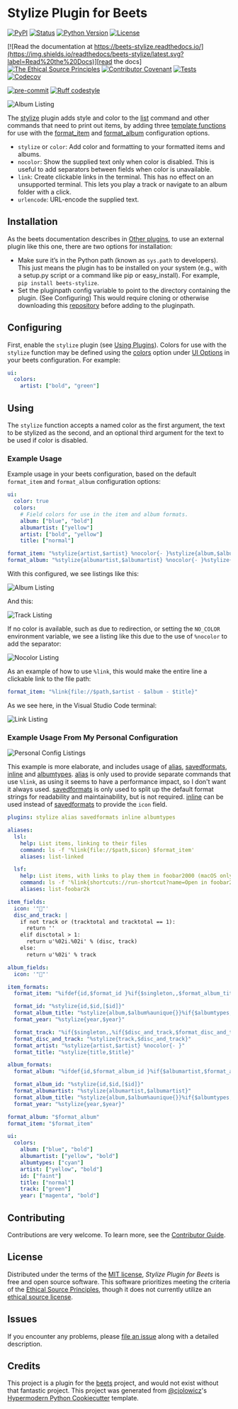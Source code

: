 # Stylize Plugin for Beets

[![PyPI](https://img.shields.io/pypi/v/beets-stylize.svg)][pypi status]
[![Status](https://img.shields.io/pypi/status/beets-stylize.svg)][pypi status]
[![Python Version](https://img.shields.io/pypi/pyversions/beets-stylize)][pypi status]
[![License](https://img.shields.io/pypi/l/beets-stylize)][license]

[![Read the documentation at https://beets-stylize.readthedocs.io/](https://img.shields.io/readthedocs/beets-stylize/latest.svg?label=Read%20the%20Docs)][read the docs]
[![The Ethical Source Principles](https://img.shields.io/badge/ethical-source-%23bb8c3c?labelColor=393162)][ethical source]
[![Contributor Covenant](https://img.shields.io/badge/Contributor%20Covenant-2.0-4baaaa.svg)][contributor covenant]
[![Tests](https://github.com/kergoth/beets-stylize/workflows/Tests/badge.svg)][tests]
[![Codecov](https://codecov.io/gh/kergoth/beets-stylize/branch/main/graph/badge.svg)][codecov]

[![pre-commit](https://img.shields.io/badge/pre--commit-enabled-brightgreen?logo=pre-commit&logoColor=white)][pre-commit]
[![Ruff codestyle][ruff badge]][ruff project]

[pypi status]: https://pypi.org/project/beets-stylize/
[ethical source]: https://ethicalsource.dev/principles/
[read the docs]: https://beets-stylize.readthedocs.io/
[tests]: https://github.com/kergoth/beets-stylize/actions?workflow=Tests
[codecov]: https://app.codecov.io/gh/kergoth/beets-stylize
[pre-commit]: https://github.com/pre-commit/pre-commit
[ruff badge]: https://img.shields.io/endpoint?url=https://raw.githubusercontent.com/astral-sh/ruff/main/assets/badge/v2.json
[ruff project]: https://github.com/charliermarsh/ruff

![Album Listing][]

The [stylize](https://github.com/kergoth/beets-stylize) plugin adds style and color to the [list][] command and other commands that need to print out items, by adding three [template functions][] for use with the [format_item][] and [format_album][] configuration options.

- `stylize` or `color`: Add color and formatting to your formatted items and albums.
- `nocolor`: Show the supplied text only when color is disabled. This is useful to add separators between fields when color is unavailable.
- `link`: Create clickable links in the terminal. This has no effect on an unsupported terminal. This lets you play a track or navigate to an album folder with a click.
- `urlencode`: URL-encode the supplied text.

## Installation

As the beets documentation describes in [Other plugins][], to use an external plugin like this one, there are two options for installation:

- Make sure it’s in the Python path (known as `sys.path` to developers). This just means the plugin has to be installed on your system (e.g., with a setup.py script or a command like pip or easy_install). For example, `pip install beets-stylize`.
- Set the pluginpath config variable to point to the directory containing the plugin. (See Configuring) This would require cloning or otherwise downloading this [repository](https://github.com/kergoth/beets-stylize) before adding to the pluginpath.

## Configuring

First, enable the `stylize` plugin (see [Using Plugins][]). Colors for use with the `stylize` function may be defined using the [colors][] option under [UI Options][] in your beets configuration. For example:

```yaml
ui:
  colors:
    artist: ["bold", "green"]
```

## Using

The `stylize` function accepts a named color as the first argument, the text to be stylized as the second, and an optional third argument for the text to be used if color is disabled.

### Example Usage

Example usage in your beets configuration, based on the default `format_item` and `format_album` configuration options:

```yaml
ui:
  color: true
  colors:
    # Field colors for use in the item and album formats.
    album: ["blue", "bold"]
    albumartist: ["yellow"]
    artist: ["bold", "yellow"]
    title: ["normal"]

format_item: "%stylize{artist,$artist} %nocolor{- }%stylize{album,$album} %nocolor{- }%stylize{title,$title}"
format_album: "%stylize{albumartist,$albumartist} %nocolor{- }%stylize{album,$album}"
```

With this configured, we see listings like this:

![Album Listing][]

And this:

![Track Listing][]

If no color is available, such as due to redirection, or setting the `NO_COLOR` environment variable, we see a listing like this due to the use of `%nocolor` to add the separator:

![Nocolor Listing][]

As an example of how to use `%link`, this would make the entire line a clickable link to the file path:

```yaml
format_item: "%link{file://$path,$artist - $album - $title}"
```

As we see here, in the Visual Studio Code terminal:

![Link Listing][]

### Example Usage From My Personal Configuration

![Personal Config Listings][]

This example is more elaborate, and includes usage of [alias][], [savedformats][], [inline][] and [albumtypes][]. [alias][] is only used to provide separate commands that use `%link`, as using it seems to have a performance impact, so I don't want it always used. [savedformats][] is only used to split up the default format strings for readability and maintainability, but is not required. [inline][] can be used instead of [savedformats][] to provide the `icon` field.

```yaml
plugins: stylize alias savedformats inline albumtypes

aliases:
  lsl:
    help: List items, linking to their files
    command: ls -f '%link{file://$path,$icon} $format_item'
    aliases: list-linked

  lsf:
    help: List items, with links to play them in foobar2000 (macOS only)
    command: ls -f '%link{shortcuts://run-shortcut?name=Open in foobar2000&input=text&text=%urlencode{$path},$icon} $format_item'
    aliases: list-foobar2k

item_fields:
  icon: '"📄"'
  disc_and_track: |
    if not track or (tracktotal and tracktotal == 1):
      return ''
    elif disctotal > 1:
      return u'%02i.%02i' % (disc, track)
    else:
      return u'%02i' % track

album_fields:
  icon: '"📁"'

item_formats:
  format_item: "%ifdef{id,$format_id }%if{$singleton,,$format_album_title %nocolor{| }}$format_year %nocolor{- }$format_track"

  format_id: "%stylize{id,$id,[$id]}"
  format_album_title: "%stylize{album,$album%aunique{}}%if{$albumtypes,%stylize{albumtypes,%ifdef{atypes,%if{$atypes, $atypes}}}}"
  format_year: "%stylize{year,$year}"

  format_track: "%if{$singleton,,%if{$disc_and_track,$format_disc_and_track %nocolor{- }}}$format_artist$format_title"
  format_disc_and_track: "%stylize{track,$disc_and_track}"
  format_artist: "%stylize{artist,$artist} %nocolor{- }"
  format_title: "%stylize{title,$title}"

album_formats:
  format_album: "%ifdef{id,$format_album_id }%if{$albumartist,$format_albumartist %nocolor{- }}$format_album_title %nocolor{| }$format_year"

  format_album_id: "%stylize{id,$id,[$id]}"
  format_albumartist: "%stylize{albumartist,$albumartist}"
  format_album_title: "%stylize{album,$album%aunique{}}%if{$albumtypes,%stylize{albumtypes,%ifdef{atypes,%if{$atypes, $atypes}}}}"
  format_year: "%stylize{year,$year}"

format_album: "$format_album"
format_item: "$format_item"

ui:
  colors:
    album: ["blue", "bold"]
    albumartist: ["yellow", "bold"]
    albumtypes: ["cyan"]
    artist: ["yellow", "bold"]
    id: ["faint"]
    title: ["normal"]
    track: ["green"]
    year: ["magenta", "bold"]
```

## Contributing

Contributions are very welcome.
To learn more, see the [Contributor Guide].

## License

Distributed under the terms of the [MIT license][license],
_Stylize Plugin for Beets_ is free and open source software. This software prioritizes meeting the criteria of the [Ethical Source Principles][ethical source], though it does not currently utilize an [ethical source license][].

## Issues

If you encounter any problems,
please [file an issue] along with a detailed description.

## Credits

This project is a plugin for the [beets][] project, and would not exist without that fantastic project.
This project was generated from [@cjolowicz]'s [Hypermodern Python Cookiecutter] template.

[template functions]: https://beets.readthedocs.io/en/stable/reference/pathformat.html#template-functions
[beets]: https://beets.readthedocs.io/en/stable/index.html
[format_item]: https://beets.readthedocs.io/en/stable/reference/config.html#id66
[format_album]: https://beets.readthedocs.io/en/stable/reference/config.html#id67
[list]: https://beets.readthedocs.io/en/stable/reference/cli.html#list-cmd
[other plugins]: https://beets.readthedocs.io/en/stable/plugins/index.html#other-plugins
[using plugins]: https://beets.readthedocs.io/en/stable/plugins/index.html#using-plugins
[colors]: https://beets.readthedocs.io/en/stable/reference/config.html#colors
[ui options]: https://beets.readthedocs.io/en/stable/reference/config.html#id81
[@cjolowicz]: https://github.com/cjolowicz
[hypermodern python cookiecutter]: https://github.com/cjolowicz/cookiecutter-hypermodern-python
[ethical source license]: https://ethicalsource.dev/faq/#what-is-an-ethical-license-for-open-source
[file an issue]: https://github.com/kergoth/beets-stylize/issues
[alias]: https://github.com/kergoth/beets-alias
[savedformats]: https://github.com/kergoth/beets-kergoth/blob/master/docs/savedformats.rst
[inline]: https://beets.readthedocs.io/en/stable/plugins/inline.html
[albumtypes]: https://beets.readthedocs.io/en/stable/plugins/albumtypes.html

<!-- github-only -->

[track listing]: ./docs/images/track_listing.png
[album listing]: ./docs/images/album_listing.png
[nocolor listing]: ./docs/images/nocolor_listing.png
[link listing]: ./docs/images/link_listing.png
[personal config listings]: ./docs/images/my_config_listings.png
[license]: ./LICENSE
[contributor guide]: ./CONTRIBUTING.md
[contributor covenant]: ./CODE_OF_CONDUCT.md
